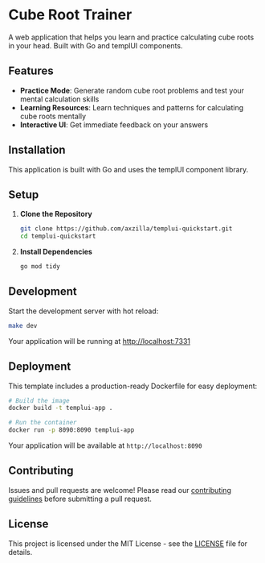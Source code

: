 # Cube Root Trainer

A web application that helps you learn and practice calculating cube roots in your head. Built with Go and templUI components.

## Features

- **Practice Mode**: Generate random cube root problems and test your mental calculation skills
- **Learning Resources**: Learn techniques and patterns for calculating cube roots mentally
- **Interactive UI**: Get immediate feedback on your answers

## Installation

This application is built with Go and uses the templUI component library.

## Setup

1. **Clone the Repository**

   ```bash
   git clone https://github.com/axzilla/templui-quickstart.git
   cd templui-quickstart
   ```

2. **Install Dependencies**

   ```bash
   go mod tidy
   ```

## Development

Start the development server with hot reload:

```bash
make dev
```

Your application will be running at [http://localhost:7331](http://localhost:7331)

## Deployment

This template includes a production-ready Dockerfile for easy deployment:

```bash
# Build the image
docker build -t templui-app .

# Run the container
docker run -p 8090:8090 templui-app
```

Your application will be available at `http://localhost:8090`

## Contributing

Issues and pull requests are welcome! Please read our [contributing guidelines](https://github.com/axzilla/templui/blob/main/CONTRIBUTING.md) before submitting a pull request.

## License

This project is licensed under the MIT License - see the [LICENSE](LICENSE) file for details.
